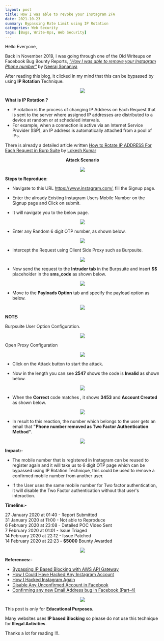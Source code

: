 ```yaml
---
layout: post
title: How I was able to revoke your Instagram 2FA
date: 2021-10-23
summary: Bypassing Rate Limit using IP Rotation
categories: Web Security
tags: [Bugs, Write-Ups, Web Security]
---
```


Hello Everyone,

Back in November 2019, I was going through one of the Old Writeups on Facebook Bug Bounty Reports, [_"How I was able to remove your Instagram Phone number"_](https://infosecwriteups.com/how-i-was-able-to-remove-your-instagram-phone-number-d346515e79c3) by [Neeraj Sonaniya](https://www.linkedin.com/in/neerajsonaniya/)

After reading this blog, it clicked in my mind that this can be bypassed by using **IP Rotation** Technique.

<p align="center">
  <img src="/images/instagram/ig1.jpeg">
</p>

**What is IP Rotation ?**

* IP rotation is the process of changing IP Address on Each Request that is sent to the server where assigned IP addresses are distributed to a device at random or at scheduled intervals.
* For example, when a connection is active via an Internet Service Provider (ISP), an IP address is automatically attached from a pool of IPs.

There is already a detailed article written [How to Rotate IP ADDRESS For Each Request in Burp Suite](https://lokeshdlk77.medium.com/how-to-rotate-ip-address-for-each-request-in-burp-suite-4e29645ef23e) by [Lokesh Kumar](https://www.facebook.com/lokeshdlk77)

<p align="center">
  <strong>Attack Scenario</strong>
</p>

<p align="center">
  <img src="/images/instagram/ig6.png">
</p>

**Steps to Reproduce:**

* Navigate to this URL https://www.instagram.com/, fill the Signup page.

* Enter the already Existing Instagram Users Mobile Number on the Signup page and Click on submit.

* It will navigate you to the below page.

<p align="center">
  <img src="/images/instagram/ig2.png">
</p>

* Enter any Random 6 digit OTP number, as shown below.

<p align="center">
  <img src="/images/instagram/ig3.png">
</p>

* Intercept the Request using Client Side Proxy such as Burpsuite.

<p align="center">
  <img src="/images/instagram/ig4.png">
</p>

* Now send the request to the **Intruder tab** in the Burpsuite and insert **$$** placeholder in the **sms_code** as shown below.

<p align="center">
  <img src="/images/instagram/ig5.png">
</p>

* Move to the **Payloads Option** tab and specify the payload option as below.

<p align="center">
  <img src="/images/instagram/ig7.png">
</p>

**NOTE:** 

Burpsuite User Option Configuration.

<p align="center">
  <img src="/images/instagram/ig8.png">
</p>

Open Proxy Configuration

<p align="center">
  <img src="/images/instagram/ig9.png">
</p>

* Click on the Attack button to start the attack.

* Now in the length you can see **2547** shows the code is **Invalid** as shown below.

<p align="center">
  <img src="/images/instagram/ig10.png">
</p>

* When the **Correct** code matches , it shows **3453** and **Account Created** as shown below.

<p align="center">
  <img src="/images/instagram/ig11.png">
</p>

* In result to this reaction, the number which belongs to the user gets an email that **"Phone number removed as Two Factor Authentication Method"**.

<p align="center">
  <img src="/images/instagram/ig14.png">
</p>

**Impact:-**

* The mobile number that is registered in Instagram can be reused to register again and it will take us to 6 digit OTP page which can be bypassed using IP Rotation Technique, this could be used to remove a confirmed mobile number from another user.

* If the User uses the same mobile number for Two factor authentication, it will disable the Two Factor authentication without that user's interaction.

**Timeline:-**

27 January 2020 at 01:40   - Report Submitted    
31 January 2020 at 11:00   - Not able to Reproduce     
6 February 2020 at 23:08   - Detailed POC Video Sent    
7 February 2020 at 01:01   - Issue Triaged    
14 February 2020 at 22:12  - Issue Patched    
14 February 2020 at 22:23  - **$5000** Bounty Awarded

<p align="center">
  <img src="/images/instagram/ig13.png">
</p>

**References:-** 

* [Bypassing IP Based Blocking with AWS API Gateway](https://rhinosecuritylabs.com/aws/bypassing-ip-based-blocking-aws/)   
* [How I Could Have Hacked Any Instagram Account](https://thezerohack.com/hack-any-instagram)   
* [How I Hacked Instagram Again](https://thezerohack.com/hack-instagram-again)    
* [Disable Any Unconfirmed Account in Facebook](https://lokeshdlk77.medium.com/disable-any-unconfirmed-account-in-facebook-123aeba19426)    
* [Confirming any new Email Address bug in Facebook (Part-4)](https://lokeshdlk77.medium.com/confirming-any-new-email-address-bug-in-facebook-part-4-70cfe1b4dca5)    

<p align="center">
  <img src="https://media.giphy.com/media/MBIcJIaE8SLY6jKrqp/giphy.gif">
</p>

This post is only for **Educational Purposes**.

Many websites uses **IP based Blocking** so please do not use this technique for **Illegal Activities**.

Thanks a lot for reading !!!.
